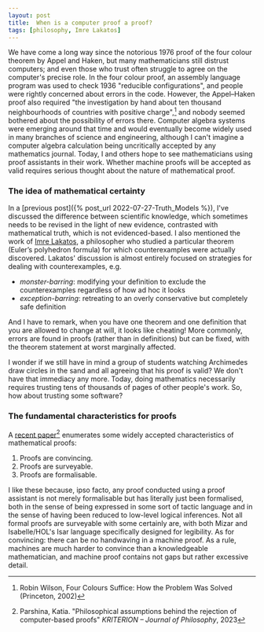 ```yaml
---
layout: post
title:  When is a computer proof a proof?
tags: [philosophy, Imre Lakatos]
---
```


We have come a long way since the notorious 1976 proof of the four colour theorem
by Appel and Haken, but many mathematicians still distrust computers;
and even those who trust often struggle to agree on the computer's precise role.
In the four colour proof, an assembly language program was used to check 1936 "reducible configurations", and people were rightly concerned about errors in the code.
However, the Appel–Haken proof also required "the investigation by hand
about ten thousand neighbourhoods of countries with positive charge",[^1]
and nobody seemed bothered about the possibility of errors there.
Computer algebra systems were emerging around that time and would eventually
become widely used in many branches of science and engineering,
although I can't imagine a computer algebra calculation being uncritically accepted
by any mathematics journal.
Today, I and others hope to see mathematicians using proof assistants in their work.
Whether machine proofs will be accepted as valid requires serious thought
about the nature of mathematical proof.

[^1]: Robin Wilson, Four Colours Suffice: How the Problem Was Solved (Princeton, 2002)

### The idea of mathematical certainty

In a [previous post]({% post_url 2022-07-27-Truth_Models %}), I've discussed the difference
between scientific knowledge, which sometimes needs to be revised 
in the light of new evidence, contrasted with mathematical truth,
which is not evidenced-based. I also mentioned 
the work of [Imre Lakatos](https://plato.stanford.edu/entries/lakatos/), a philosopher
who studied a particular theorem (Euler’s polyhedron formula) for which counterexamples
were actually discovered. Lakatos' discussion is almost entirely focused on
strategies for dealing with counterexamples, e.g.

* *monster-barring*: modifying your definition to exclude the counterexamples regardless of how ad hoc it looks
* *exception-barring*: retreating to an overly conservative but completely safe definition

And I have to remark, when you have one theorem and one definition that you are allowed to change at will, it looks like cheating! More commonly, errors are found in proofs (rather than in definitions) but can be fixed, with the theorem statement at worst marginally affected.

I wonder if we still have in mind a group of students watching Archimedes draw circles
in the sand and all agreeing that his proof is valid? We don't have that immediacy any more.
Today, doing mathematics necessarily requires trusting 
tens of thousands of pages of other people's work.
So, how about trusting some software?

### The fundamental characteristics for proofs

A [recent paper](https://www.degruyter.com/document/doi/10.1515/krt-2022-0015/html)[^2]
enumerates some widely accepted characteristics of mathematical proofs:
 
1. Proofs are convincing.
2. Proofs are surveyable.
3. Proofs are formalisable. 

I like these because, ipso facto, any proof conducted using a proof assistant
is not merely formalisable but has literally just been formalised,
both in the sense of being expressed in some sort of tactic language
and in the sense of having been reduced to low-level logical inferences.
Not all formal proofs are surveyable with some certainly are, 
with both Mizar and Isabelle/HOL's Isar language specifically designed for legibility.
As for convincing: there can be no handwaving in a machine proof.
As a rule, machines are much harder to convince than a knowledgeable mathematician,
and machine proof contains not gaps but rather excessive detail.

[^2]: Parshina, Katia. "Philosophical assumptions behind the rejection of computer-based proofs" *KRITERION – Journal of Philosophy*, 2023